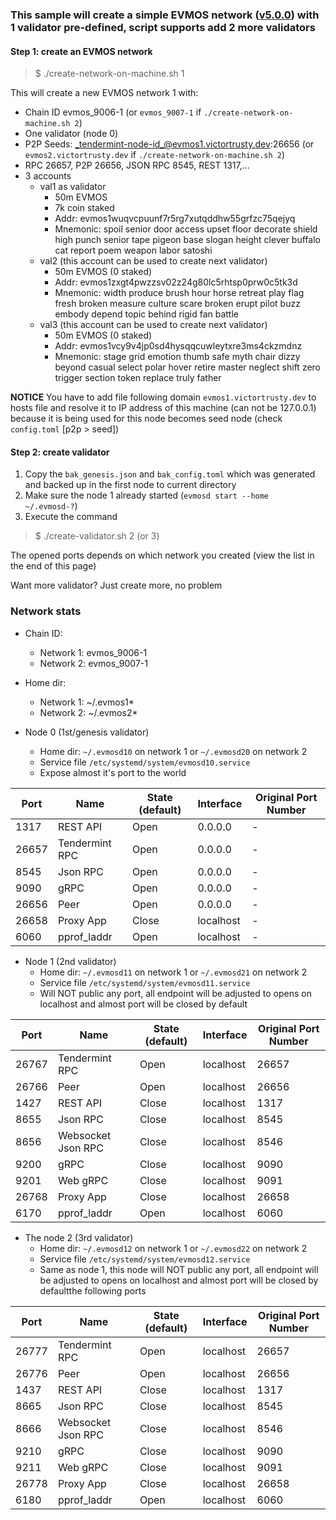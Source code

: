 ### This sample will create a simple EVMOS network ([v5.0.0](https://github.com/evmos/evmos/tree/v5.0.0)) with 1 validator pre-defined, script supports add 2 more validators

#### Step 1: create an EVMOS network
> $ ./create-network-on-machine.sh 1

This will create a new EVMOS network 1 with:
- Chain ID evmos_9006-1 (or `evmos_9007-1` if `./create-network-on-machine.sh 2`)
- One validator (node 0)
- P2P Seeds: _tendermint-node-id_@evmos1.victortrusty.dev:26656 (or `evmos2.victortrusty.dev` if `./create-network-on-machine.sh 2`)
- RPC 26657, P2P 26656, JSON RPC 8545, REST 1317,...
- 3 accounts
    + val1 as validator
        + 50m EVMOS
        + 7k coin staked
        + Addr: evmos1wuqvcpuunf7r5rg7xutqddhw55grfzc75qejyq
        + Mnemonic: spoil senior door access upset floor decorate shield high punch senior tape pigeon base slogan height clever buffalo cat report poem weapon labor satoshi
    + val2 (this account can be used to create next validator)
        + 50m EVMOS (0 staked)
        + Addr: evmos1zxgt4pwzzsv02z24g80lc5rhtsp0prw0c5tk3d
        + Mnemonic: width produce brush hour horse retreat play flag fresh broken measure culture scare broken erupt pilot buzz embody depend topic behind rigid fan battle
    + val3 (this account can be used to create next validator)
        + 50m EVMOS (0 staked)
        + Addr: evmos1vcy9v4jp0sd4hysqqcuwleytxre3ms4ckzmdnz
        + Mnemonic: stage grid emotion thumb safe myth chair dizzy beyond casual select polar hover retire master neglect shift zero trigger section token replace truly father        

**NOTICE**
You have to add file following domain `evmos1.victortrusty.dev` to hosts file and resolve it to IP address of this machine (can not be 127.0.0.1) because it is being used for this node becomes seed node (check `config.toml` [p2p > seed])

#### Step 2: create validator
1. Copy the `bak_genesis.json` and `bak_config.toml` which was generated and backed up in the first node to current directory
2. Make sure the node 1 already started (`evmosd start --home ~/.evmosd-?`)
2. Execute the command
> $ ./create-validator.sh 2 (or 3)

The opened ports depends on which network you created (view the list in the end of this page)

Want more validator? Just create more, no problem

### Network stats

- Chain ID:
    + Network 1: evmos_9006-1
    + Network 2: evmos_9007-1

- Home dir:
    + Network 1: ~/.evmos1*
    + Network 2: ~/.evmos2*

- Node 0 (1st/genesis validator)
    + Home dir: `~/.evmosd10` on network 1 or `~/.evmosd20` on network 2
    + Service file `/etc/systemd/system/evmosd10.service`
    + Expose almost it's port to the world

| Port | Name | State (default) | Interface | Original Port Number |
| --- | --- | --- | --- | --- |
| 1317 | REST API | Open | 0.0.0.0 | - |
| 26657 | Tendermint RPC | Open | 0.0.0.0 | - |
| 8545 | Json RPC | Open | 0.0.0.0 | - |
| 9090 | gRPC | Open | 0.0.0.0 | - |
| 26656 | Peer | Open | 0.0.0.0 | - |
| 26658 | Proxy App | Close | localhost | - |
| 6060 | pprof_laddr | Open | localhost | - |

- Node 1 (2nd validator)
    + Home dir: `~/.evmosd11` on network 1 or `~/.evmosd21` on network 2
    + Service file `/etc/systemd/system/evmosd11.service`
    + Will NOT public any port, all endpoint will be adjusted to opens on localhost and almost port will be closed by default

| Port | Name | State (default) | Interface | Original Port Number |
| --- | --- | --- | --- | --- |
| 26767 | Tendermint RPC | Open | localhost | 26657 |
| 26766 | Peer | Open | localhost | 26656 |
| 1427 | REST API | Close | localhost | 1317 |
| 8655 | Json RPC | Close | localhost | 8545 |
| 8656 | Websocket Json RPC | Close | localhost | 8546 |
| 9200 | gRPC | Close | localhost | 9090 |
| 9201 | Web gRPC | Close | localhost | 9091 |
| 26768 | Proxy App | Close | localhost | 26658 |
| 6170 | pprof_laddr | Open | localhost | 6060 |

- The node 2 (3rd validator)
    + Home dir: `~/.evmosd12` on network 1 or `~/.evmosd22` on network 2
    + Service file `/etc/systemd/system/evmosd12.service`
    + Same as node 1, this node will NOT public any port, all endpoint will be adjusted to opens on localhost and almost port will be closed by defaultthe following ports

| Port | Name | State (default) | Interface | Original Port Number |
| --- | --- | --- | --- | --- |
| 26777 | Tendermint RPC | Open | localhost | 26657 |
| 26776 | Peer | Open | localhost | 26656 |
| 1437 | REST API | Close | localhost | 1317 |
| 8665 | Json RPC | Close | localhost | 8545 |
| 8666 | Websocket Json RPC | Close | localhost | 8546 |
| 9210 | gRPC | Close | localhost | 9090 |
| 9211 | Web gRPC | Close | localhost | 9091 |
| 26778 | Proxy App | Close | localhost | 26658 |
| 6180 | pprof_laddr | Open | localhost | 6060 |